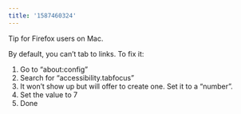 ```yaml
---
title: '1587460324'
---
```

Tip for Firefox users on Mac. 

By default, you can’t tab to links. To fix it:

1. Go to “about:config”
2. Search for “accessibility.tabfocus”
3. It won’t show up but will offer to create one. Set it to a “number”.
4. Set the value to 7
5. Done
